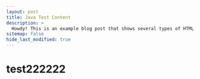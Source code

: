 ```yaml
---
layout: post
title: Java Test Content
description: >
  Howdy! This is an example blog post that shows several types of HTML content supported in this theme.
sitemap: false
hide_last_modified: true
---
```

# test222222